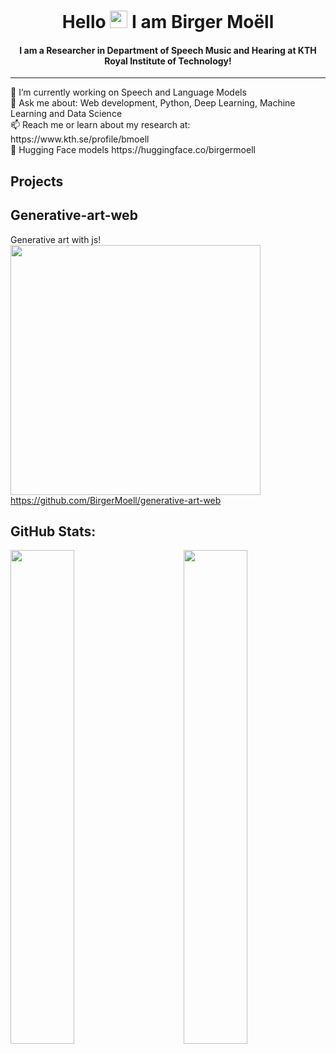 
<!--
**BirgerMoell/BirgerMoell** is a ✨ _special_ ✨ repository because its `README.md` (this file) appears on your GitHub profile.

Here are some ideas to get you started:

- 🔭 I’m currently working on ...
- 🌱 I’m currently learning ...
- 👯 I’m looking to collaborate on ...
- 🤔 I’m looking for help with ...
- 💬 Ask me about ...
- 📫 How to reach me: ...
- 😄 Pronouns: ...
- ⚡ Fun fact: ...
-->


<h1 align="center">Hello <img src="https://media.giphy.com/media/hvRJCLFzcasrR4ia7z/giphy.gif" width="28"> I am Birger Moëll</h1>

<h4 align="center">I am a Researcher in Department of Speech Music and Hearing at KTH Royal Institute of Technology!  </h4>
<hr>
<p>
🔭 I’m currently working on Speech and Language Models <br/> 
💬 Ask me about: Web development, Python, Deep Learning, Machine Learning and Data Science <br/>
📫 Reach me or learn about my research at: https://www.kth.se/profile/bmoell <br/>
🤗 Hugging Face models https://huggingface.co/birgermoell <br/>
</p>

## Projects

## Generative-art-web
Generative art with js!
<img height="400px" src="https://i.imgur.com/Xg6UZV6.png"/>
https://github.com/BirgerMoell/generative-art-web


## GitHub Stats:

<img  src="https://github-readme-stats.vercel.app/api?username=birgermoell&show_icons=true&hide_border=true&theme=tokyonight" width="45%" align="right" >

<img  src="https://github-readme-streak-stats.herokuapp.com/?user=birgermoell&hide_border=true&theme=tokyonight" width="45%" >
<br />

